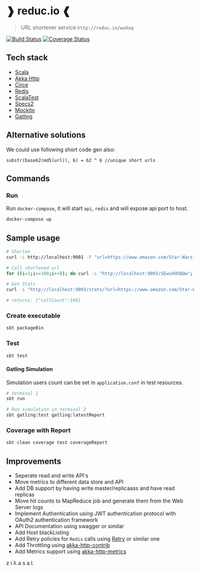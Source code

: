 # ❱ reduc.io ❰

> URL shortener service `http://reduc.io/wuXaq`

[![Build Status](https://travis-ci.org/ziyasal/reducio.svg?branch=master)](https://travis-ci.org/ziyasal/reducio) [![Coverage Status](https://coveralls.io/repos/github/ziyasal/reducio/badge.svg?branch=master)](https://coveralls.io/github/ziyasal/reducio?branch=master)

## Tech stack

- [Scala](https://www.scala-lang.org/)
- [Akka Http](https://github.com/akka/akka-http)
- [Circe](https://github.com/circe/circe)
- [Redis](https://github.com/antirez/redis)
- [ScalaTest](http://www.scalatest.org/)
- [Specs2](https://github.com/etorreborre/specs2)
- [Mockito](https://github.com/mockito/mockito)
- [Gatling](https://gatling.io/)

## Alternative solutions

We could use following short code gen also:
```
substr(base62(md5(url)), 6) = 62 ^ 6 //unique short urls
```

## Commands

### Run

Run `docker-compose`, it will start `api`, `redis` and will expose api port to host.

```sh
docker-compose up
```

## Sample usage

```sh
# Shorten
curl -i http://localhost:9001 -F "url=https://www.amazon.com/Star-Wars-Battlefront-II-Digital/dp/B072JZZ4XD"

# Call shortened url
for ((i=1;i<=100;i++)); do curl -i "http://localhost:9001/SEwuXHhBQw"; done

# Get Stats
curl -i "http://localhost:9001/stats/?url=https://www.amazon.com/Star-Wars-Battlefront-II-Digital/dp/B072JZZ4XD"

# returns: {"callCount":100}
```

### Create executable

```sh
sbt packageBin
```

### Test

```sh
sbt test
```

#### Gatling Simulation

Simulation users count can be set in `application.conf` in test resources.

```sh
# terminal 1
sbt run

# Run simulation in terminal 2
sbt gatling:test gatling:latestReport
```

### Coverage with Report

```sh
sbt clean coverage test coverageReport
```

## Improvements
- Seperate read and write API's
- Move metrics to different data store and API
- Add DB support by having write master/replicaass and have read replicas
- Move hit counts to MapReduce job and generate them from the Web Server logs
- Implement Authentication using JWT authentication protocol with OAuth2 authentication framework
- API Documentation using swagger or similar
- Add Host blackListing
- Add Retry policies for `Redis` calls using [Retry](https://github.com/softprops/retry) or similar one
- Add Throttling using [akka-http-contrib](https://github.com/adhoclabs/akka-http-contrib)
- Add Metrics support using [akka-http-metrics](https://github.com/Backline/akka-http-metrics)


z i λ a s a l.
